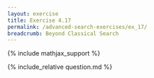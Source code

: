 ```yaml
---
layout: exercise
title: Exercise 4.17
permalink: /advanced-search-exercises/ex_17/
breadcrumb: Beyond Classical Search
---
```


{% include mathjax_support %}

<div><i class="arrow-up loader" data-chapter="advanced-search-exercises" data-exercise="ex_17" data-rating="0"></i></div>
{% include_relative question.md %}

